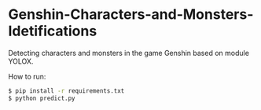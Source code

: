 # Genshin-Characters-and-Monsters-Idetifications
Detecting characters and monsters in the game Genshin based on module YOLOX.

How to run:
```bash
$ pip install -r requirements.txt
$ python predict.py
